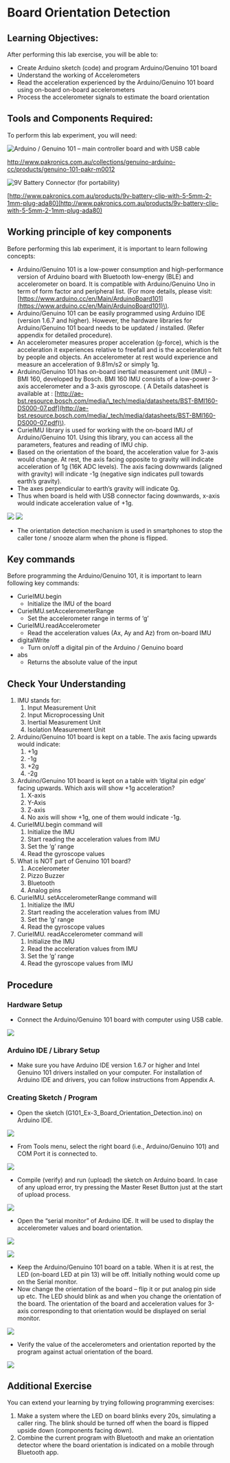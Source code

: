 # Board Orientation Detection

## Learning Objectives:

After performing this lab exercise, you will be able to:

* Create Arduino sketch \(code\) and program Arduino/Genuino 101 board
* Understand the working of Accelerometers
* Read the acceleration experienced by the Arduino/Genuino 101 board using on-board on-board accelerometers
* Process the accelerometer signals to estimate the board orientation

## Tools and Components Required:

To perform this lab experiment, you will need:

![Arduino / Genuino 101 &#x2013; main controller board&#x2028;and with USB cable](../../.gitbook/assets/no3.jpg)

[http://www.pakronics.com.au/collections/genuino-arduino-cc/products/genuino-101-pakr-m0012 ](http://www.pakronics.com.au/collections/genuino-arduino-cc/products/genuino-101-pakr-m0012%20)

![9V Battery Connector \(for portability\)](../../.gitbook/assets/no4.jpg)

[http://www.pakronics.com.au/products/9v-battery-clip-with-5-5mm-2-1mm-plug-ada80](http://www.pakronics.com.au/products/9v-battery-clip-with-5-5mm-2-1mm-plug-ada80)

## Working principle of key components

Before performing this lab experiment, it is important to learn following concepts:

* Arduino/Genuino 101 is a low-power consumption and high-performance version of Arduino board with Bluetooth low-energy \(BLE\) and accelerometer on board. It is compatible with Arduino/Genuino Uno in term of form factor and peripheral list. \(For more details, please visit: [https://www.arduino.cc/en/Main/ArduinoBoard101](https://www.arduino.cc/en/Main/ArduinoBoard101)\).
* Arduino/Genuino 101 can be easily programmed using Arduino IDE \(version 1.6.7 and higher\). However, the hardware libraries for Arduino/Genuino 101 board needs to be updated / installed. \(Refer appendix for detailed procedure\).
* An accelerometer measures proper acceleration \(g-force\), which is the acceleration it experiences relative to freefall and is the acceleration felt by people and objects. An accelerometer at rest would experience and measure an acceleration of 9.81m/s2 or simply 1g.
* Arduino/Genuino 101 has on-board inertial measurement unit \(IMU\) – BMI 160, developed by Bosch. BMI 160 IMU consists of a low-power 3-axis accelerometer and a 3-axis gyroscope. \( A Details datasheet is available at : [http://ae-bst.resource.bosch.com/media/\_tech/media/datasheets/BST-BMI160-DS000-07.pdf](http://ae-bst.resource.bosch.com/media/_tech/media/datasheets/BST-BMI160-DS000-07.pdf)\).
* CurieIMU library is used for working with the on-board IMU of Arduino/Genuino 101. Using this library, you can access all the parameters, features and reading of IMU chip.
* Based on the orientation of the board, the acceleration value for 3-axis would change. At rest, the axis facing opposite to gravity will indicate acceleration of 1g \(16K ADC levels\). The axis facing downwards \(aligned with gravity\) will indicate -1g \(negative sign indicates pull towards earth’s gravity\).
* The axes perpendicular to earth’s gravity will indicate 0g.
* Thus when board is held with USB connector facing downwards, x-axis would indicate acceleration value of +1g.

![](../../.gitbook/assets/2%20%288%29.png) ![](../../.gitbook/assets/3-3.png)

* The orientation detection mechanism is used in smartphones to stop the caller tone / snooze alarm when the phone is flipped.

## Key commands

Before programming the Arduino/Genuino 101, it is important to learn following key commands:

* CurieIMU.begin
  * Initialize the IMU of the board
* CurieIMU.setAccelerometerRange
  * Set the accelerometer range in terms of ‘g’
* CurieIMU.readAccelerometer
  * Read the acceleration values \(Ax, Ay and Az\) from on-board IMU
* digitalWrite
  * Turn on/off a digital pin of the Arduino / Genuino board
* abs
  * Returns the absolute value of the input

## Check Your Understanding

1. IMU stands for:
   1. Input Measurement Unit
   2. Input Microprocessing Unit
   3. Inertial Measurement Unit
   4. Isolation Measurement Unit
2. Arduino/Genuino 101 board is kept on a table. The axis facing upwards would indicate:
   1. +1g
   2. -1g
   3. +2g
   4. -2g
3. Arduino/Genuino 101 board is kept on a table with ‘digital pin edge’ facing upwards. Which axis will show +1g acceleration?
   1. X-axis
   2. Y-Axis
   3. Z-axis
   4. No axis will show +1g, one of them would indicate -1g.
4. CurieIMU.begin command will
   1. Initialize the IMU
   2. Start reading the acceleration values from IMU
   3. Set the ‘g’ range
   4. Read the gyroscope values
5. What is NOT part of Genuino 101 board?
   1. Accelerometer
   2. Pizzo Buzzer
   3. Bluetooth
   4. Analog pins
6. CurieIMU. setAccelerometerRange command will
   1. Initialize the IMU
   2. Start reading the acceleration values from IMU
   3. Set the ‘g’ range
   4. Read the gyroscope values
7. CurieIMU. readAccelerometer command will
   1. Initialize the IMU
   2. Read the acceleration values from IMU
   3. Set the ‘g’ range
   4. Read the gyroscope values from IMU

## Procedure

### Hardware Setup

* Connect the Arduino/Genuino 101 board with computer using USB cable.

![](../../.gitbook/assets/4%20%282%29.png)

### Arduino IDE / Library Setup

* Make sure you have Arduino IDE version 1.6.7 or higher and Intel Genuino 101 drivers installed on your computer. For installation of Arduino IDE and drivers, you can follow instructions from Appendix A.

### Creating Sketch / Program

* Open the sketch \(G101\_Ex-3\_Board\_Orientation\_Detection.ino\) on Arduino IDE.

![](../../.gitbook/assets/5-2.png)

* From Tools menu, select the right board \(i.e., Arduino/Genuino 101\) and COM Port it is connected to.

![](../../.gitbook/assets/6%20%2812%29.png)

* Compile \(verify\) and run \(upload\) the sketch on Arduino board. In case of any upload error, try pressing the Master Reset Button just at the start of upload process.

![](../../.gitbook/assets/7%20%2811%29.png)

* Open the “serial monitor” of Arduino IDE. It will be used to display the accelerometer values and board orientation.

![](../../.gitbook/assets/no21.png)

![](../../.gitbook/assets/8.tif)

* Keep the Arduino/Genuino 101 board on a table. When it is at rest, the LED \(on-board LED at pin 13\) will be off. Initially nothing would come up on the Serial monitor.
* Now change the orientation of the board – flip it or put analog pin side up etc. The LED should blink as and when you change the orientation of the board. The orientation of the board and acceleration values for 3-axis corresponding to that orientation would be displayed on serial monitor.

![](../../.gitbook/assets/9%20%287%29.png)

* Verify the value of the accelerometers and orientation reported by the program against actual orientation of the board.

![](../../.gitbook/assets/no31.jpg)

## Additional Exercise

You can extend your learning by trying following programming exercises:

1. Make a system where the LED on board blinks every 20s, simulating a caller ring. The blink should be turned off when the board is flipped upside down \(components facing down\).
2. Combine the current program with Bluetooth and make an orientation detector where the board orientation is indicated on a mobile through Bluetooth app.

